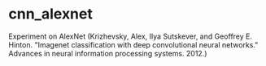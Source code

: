 # cnn_alexnet
Experiment on AlexNet (Krizhevsky, Alex, Ilya Sutskever, and Geoffrey E. Hinton. "Imagenet classification with deep convolutional neural networks." Advances in neural information processing systems. 2012.)
